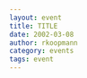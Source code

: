 ```yaml
---
layout: event
title: TITLE
date: 2002-03-08
author: rkoopmann
category: events
tags: event
---
```


